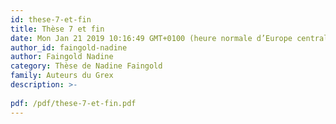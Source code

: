 ```yaml
---
id: these-7-et-fin
title: Thèse 7 et fin
date: Mon Jan 21 2019 10:16:49 GMT+0100 (heure normale d’Europe centrale)
author_id: faingold-nadine
author: Faingold Nadine
category: Thèse de Nadine Faingold
family: Auteurs du Grex
description: >-
 
pdf: /pdf/these-7-et-fin.pdf
---
```

